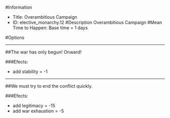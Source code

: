 #Information
 - Title: Overambitious Campaign
 - ID: elective_monarchy.12
#Description
Overambitious Campaign
#Mean Time to Happen:
Base time = 1 days

#Options

___
##The war has only begun! Onward!

###Efects:<ul><li>add stability = -1</li></ul>

___
##We must try to end the conflict quickly.

###Efects:<ul><li>add legitimacy = -15</li><li>add war exhaustion = -5</li></ul>
